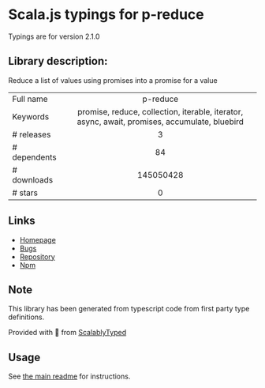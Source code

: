 
# Scala.js typings for p-reduce

Typings are for version 2.1.0

## Library description:
Reduce a list of values using promises into a promise for a value

|                    |                 |
| ------------------ | :-------------: |
| Full name          | p-reduce |
| Keywords           | promise, reduce, collection, iterable, iterator, async, await, promises, accumulate, bluebird |
| # releases         | 3 |
| # dependents       | 84 |
| # downloads        | 145050428 |
| # stars            | 0 |

## Links
- [Homepage](https://github.com/sindresorhus/p-reduce#readme)
- [Bugs](https://github.com/sindresorhus/p-reduce/issues)
- [Repository](https://github.com/sindresorhus/p-reduce)
- [Npm](https://www.npmjs.com/package/p-reduce)
    


## Note
This library has been generated from typescript code from first party type definitions.

Provided with :purple_heart: from [ScalablyTyped](https://github.com/oyvindberg/ScalablyTyped)

## Usage
See [the main readme](../../readme.md) for instructions.


